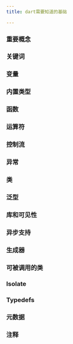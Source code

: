 ```yaml
---
title: dart需要知道的基础

---
```


### 重要概念
### 关键词
### 变量
### 内置类型
### 函数
### 运算符
### 控制流
### 异常
### 类
### 泛型
### 库和可见性
### 异步支持
### 生成器
### 可被调用的类
### Isolate
### Typedefs
### 元数据
### 注释
